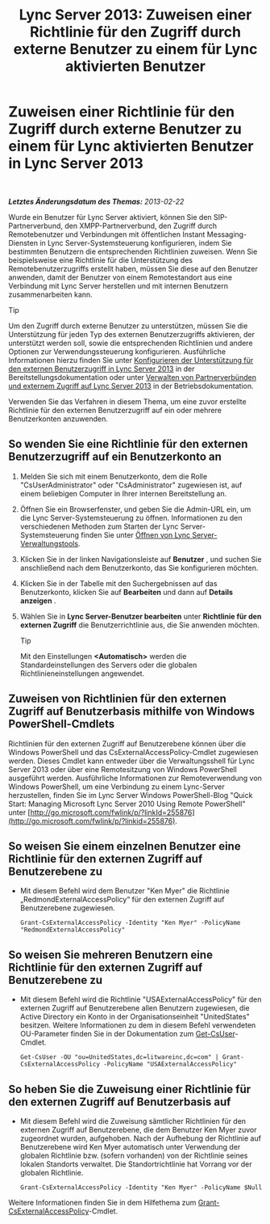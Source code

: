 ﻿---
title: 'Lync Server 2013: Zuweisen einer Richtlinie für den Zugriff durch externe Benutzer zu einem für Lync aktivierten Benutzer'
TOCTitle: Zuweisen einer Richtlinie für den Zugriff durch externe Benutzer zu einem für Lync aktivierten Benutzer
ms:assetid: 736fcaad-9f95-4896-b767-e199d86a00a4
ms:mtpsurl: https://technet.microsoft.com/de-de/library/Gg398551(v=OCS.15)
ms:contentKeyID: 49294415
ms.date: 05/19/2016
mtps_version: v=OCS.15
ms.translationtype: HT
---

# Zuweisen einer Richtlinie für den Zugriff durch externe Benutzer zu einem für Lync aktivierten Benutzer in Lync Server 2013

 

_**Letztes Änderungsdatum des Themas:** 2013-02-22_

Wurde ein Benutzer für Lync Server aktiviert, können Sie den SIP-Partnerverbund, den XMPP-Partnerverbund, den Zugriff durch Remotebenutzer und Verbindungen mit öffentlichen Instant Messaging-Diensten in Lync Server-Systemsteuerung konfigurieren, indem Sie bestimmten Benutzern die entsprechenden Richtlinien zuweisen. Wenn Sie beispielsweise eine Richtlinie für die Unterstützung des Remotebenutzerzugriffs erstellt haben, müssen Sie diese auf den Benutzer anwenden, damit der Benutzer von einem Remotestandort aus eine Verbindung mit Lync Server herstellen und mit internen Benutzern zusammenarbeiten kann.


> [!TIP]
> Um den Zugriff durch externe Benutzer zu unterstützen, müssen Sie die Unterstützung für jeden Typ des externen Benutzerzugriffs aktivieren, der unterstützt werden soll, sowie die entsprechenden Richtlinien und andere Optionen zur Verwendungssteuerung konfigurieren. Ausführliche Informationen hierzu finden Sie unter <A href="lync-server-2013-configuring-support-for-external-user-access.md">Konfigurieren der Unterstützung für den externen Benutzerzugriff in Lync Server 2013</A> in der Bereitstellungsdokumentation oder unter <A href="lync-server-2013-managing-federation-and-external-access-to-lync-server-2013.md">Verwalten von Partnerverbünden und externem Zugriff auf Lync Server 2013</A> in der Betriebsdokumentation.



Verwenden Sie das Verfahren in diesem Thema, um eine zuvor erstellte Richtlinie für den externen Benutzerzugriff auf ein oder mehrere Benutzerkonten anzuwenden.

## So wenden Sie eine Richtlinie für den externen Benutzerzugriff auf ein Benutzerkonto an

1.  Melden Sie sich mit einem Benutzerkonto, dem die Rolle "CsUserAdministrator" oder "CsAdministrator" zugewiesen ist, auf einem beliebigen Computer in Ihrer internen Bereitstellung an.

2.  Öffnen Sie ein Browserfenster, und geben Sie die Admin-URL ein, um die Lync Server-Systemsteuerung zu öffnen. Informationen zu den verschiedenen Methoden zum Starten der Lync Server-Systemsteuerung finden Sie unter [Öffnen von Lync Server-Verwaltungstools](lync-server-2013-open-lync-server-administrative-tools.md).

3.  Klicken Sie in der linken Navigationsleiste auf **Benutzer** , und suchen Sie anschließend nach dem Benutzerkonto, das Sie konfigurieren möchten.

4.  Klicken Sie in der Tabelle mit den Suchergebnissen auf das Benutzerkonto, klicken Sie auf **Bearbeiten** und dann auf **Details anzeigen** .

5.  Wählen Sie in **Lync Server-Benutzer bearbeiten** unter **Richtlinie für den externen Zugriff** die Benutzerrichtlinie aus, die Sie anwenden möchten.
    

    > [!TIP]
    > Mit den Einstellungen <STRONG>&lt;Automatisch&gt;</STRONG> werden die Standardeinstellungen des Servers oder die globalen Richtlinieneinstellungen angewendet.



## Zuweisen von Richtlinien für den externen Zugriff auf Benutzerbasis mithilfe von Windows PowerShell-Cmdlets

Richtlinien für den externen Zugriff auf Benutzerebene können über die Windows PowerShell und das CsExternalAccessPolicy-Cmdlet zugewiesen werden. Dieses Cmdlet kann entweder über die Verwaltungsshell für Lync Server 2013 oder über eine Remotesitzung von Windows PowerShell ausgeführt werden. Ausführliche Informationen zur Remoteverwendung von Windows PowerShell, um eine Verbindung zu einem Lync-Server herzustellen, finden Sie im Lync Server Windows PowerShell-Blog "Quick Start: Managing Microsoft Lync Server 2010 Using Remote PowerShell" unter [http://go.microsoft.com/fwlink/p/?linkId=255876](http://go.microsoft.com/fwlink/p/?linkid=255876).

## So weisen Sie einem einzelnen Benutzer eine Richtlinie für den externen Zugriff auf Benutzerebene zu

  - Mit diesem Befehl wird dem Benutzer "Ken Myer" die Richtlinie „RedmondExternalAccessPolicy“ für den externen Zugriff auf Benutzerebene zugewiesen.
    
        Grant-CsExternalAccessPolicy -Identity "Ken Myer" -PolicyName "RedmondExternalAccessPolicy"

## So weisen Sie mehreren Benutzern eine Richtlinie für den externen Zugriff auf Benutzerebene zu

  - Mit diesem Befehl wird die Richtlinie "USAExternalAccessPolicy" für den externen Zugriff auf Benutzerebene allen Benutzern zugewiesen, die Active Directory ein Konto in der Organisationseinheit "UnitedStates" besitzen. Weitere Informationen zu dem in diesem Befehl verwendeten OU-Parameter finden Sie in der Dokumentation zum [Get-CsUser](https://docs.microsoft.com/en-us/powershell/module/skype/Get-CsUser)-Cmdlet.
    
        Get-CsUser -OU "ou=UnitedStates,dc=litwareinc,dc=com" | Grant-CsExternalAccessPolicy -PolicyName "USAExternalAccessPolicy"

## So heben Sie die Zuweisung einer Richtlinie für den externen Zugriff auf Benutzerbasis auf

  - Mit diesem Befehl wird die Zuweisung sämtlicher Richtlinien für den externen Zugriff auf Benutzerebene, die dem Benutzer Ken Myer zuvor zugeordnet wurden, aufgehoben. Nach der Aufhebung der Richtlinie auf Benutzerebene wird Ken Myer automatisch unter Verwendung der globalen Richtlinie bzw. (sofern vorhanden) von der Richtlinie seines lokalen Standorts verwaltet. Die Standortrichtlinie hat Vorrang vor der globalen Richtlinie.
    
        Grant-CsExternalAccessPolicy -Identity "Ken Myer" -PolicyName $Null

Weitere Informationen finden Sie in dem Hilfethema zum [Grant-CsExternalAccessPolicy](https://docs.microsoft.com/en-us/powershell/module/skype/Grant-CsExternalAccessPolicy)-Cmdlet.

